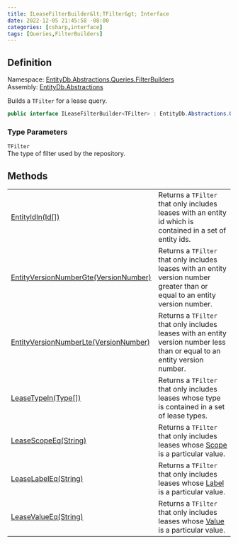 ```yaml
---
title: ILeaseFilterBuilder&lt;TFilter&gt; Interface
date: 2022-12-05 21:45:58 -08:00
categories: [csharp,interface]
tags: [Queries,FilterBuilders]
---
```


## Definition
Namespace: <a href='/posts/csharp.namespace.entitydb.abstractions.queries.filterbuilders/'>EntityDb.Abstractions.Queries.FilterBuilders</a><br />
Assembly: <a href='/posts/csharp.assembly.entitydb.abstractions/'>EntityDb.Abstractions</a><br />

Builds a <code class='language-plaintext highlighter-rouge'>TFilter</code> for a lease query.

```cs
public interface ILeaseFilterBuilder<TFilter> : EntityDb.Abstractions.Queries.FilterBuilders.IFilterBuilder<TFilter>
```
### Type Parameters
`TFilter`<br />The type of filter used by the repository.
## Methods
<table><tr><td><!--/posts/csharp.notimplemented.entitydb.abstractions.queries.filterbuilders.ileasefilterbuilder-1.entityidin/--><a href='#'>EntityIdIn(Id[])</a></td><td>
Returns a <code class='language-plaintext highlighter-rouge'>TFilter</code> that only includes leases with an entity id which is contained in a set
of entity ids.
</td></tr><tr><td><!--/posts/csharp.notimplemented.entitydb.abstractions.queries.filterbuilders.ileasefilterbuilder-1.entityversionnumbergte/--><a href='#'>EntityVersionNumberGte(VersionNumber)</a></td><td>
Returns a <code class='language-plaintext highlighter-rouge'>TFilter</code> that only includes leases with an entity version number greater than or
equal to an entity version number.
</td></tr><tr><td><!--/posts/csharp.notimplemented.entitydb.abstractions.queries.filterbuilders.ileasefilterbuilder-1.entityversionnumberlte/--><a href='#'>EntityVersionNumberLte(VersionNumber)</a></td><td>
Returns a <code class='language-plaintext highlighter-rouge'>TFilter</code> that only includes leases with an entity version number less than or
equal to an entity version number.
</td></tr><tr><td><!--/posts/csharp.notimplemented.entitydb.abstractions.queries.filterbuilders.ileasefilterbuilder-1.leasetypein/--><a href='#'>LeaseTypeIn(Type[])</a></td><td>
Returns a <code class='language-plaintext highlighter-rouge'>TFilter</code> that only includes leases whose type is contained in a set of lease
types.
</td></tr><tr><td><!--/posts/csharp.notimplemented.entitydb.abstractions.queries.filterbuilders.ileasefilterbuilder-1.leasescopeeq/--><a href='#'>LeaseScopeEq(String)</a></td><td>
Returns a <code class='language-plaintext highlighter-rouge'>TFilter</code> that only includes leases whose <!--/posts/csharp.notimplemented.entitydb.abstractions.leases.ilease.scope/--><a href='#'>Scope</a> is
a particular value.
</td></tr><tr><td><!--/posts/csharp.notimplemented.entitydb.abstractions.queries.filterbuilders.ileasefilterbuilder-1.leaselabeleq/--><a href='#'>LeaseLabelEq(String)</a></td><td>
Returns a <code class='language-plaintext highlighter-rouge'>TFilter</code> that only includes leases whose <!--/posts/csharp.notimplemented.entitydb.abstractions.leases.ilease.label/--><a href='#'>Label</a> is
a particular value.
</td></tr><tr><td><!--/posts/csharp.notimplemented.entitydb.abstractions.queries.filterbuilders.ileasefilterbuilder-1.leasevalueeq/--><a href='#'>LeaseValueEq(String)</a></td><td>
Returns a <code class='language-plaintext highlighter-rouge'>TFilter</code> that only includes leases whose <!--/posts/csharp.notimplemented.entitydb.abstractions.leases.ilease.value/--><a href='#'>Value</a> is
a particular value.
</td></tr></table>
